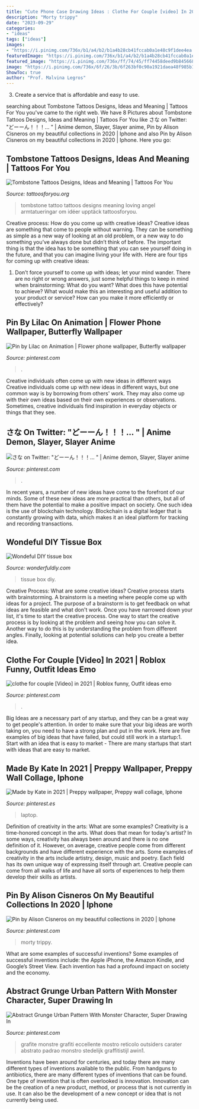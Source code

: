 ```yaml
---
title: "Cute Phone Case Drawing Ideas : Clothe For Couple [video] In 2021"
description: "Morty trippy"
date: "2023-09-29"
categories:
- "ideas"
tags: ["ideas"]
images:
- "https://i.pinimg.com/736x/b1/a4/b2/b1a4b28cb41fccab0a1e48c9f1dee4ea.jpg"
featuredImage: "https://i.pinimg.com/736x/b1/a4/b2/b1a4b28cb41fccab0a1e48c9f1dee4ea.jpg"
featured_image: "https://i.pinimg.com/736x/ff/74/45/ff74458deed9b845668ad0f2fd2a29e6.jpg"
image: "https://i.pinimg.com/736x/6f/26/3b/6f263bf0c90a1921daea48f985b1687a.jpg"
ShowToc: true
author: "Prof. Malvina Legros"
---
```



3. Create a service that is affordable and easy to use.

	

		
searching about Tombstone Tattoos Designs, Ideas and Meaning | Tattoos For You you've came to the right web. We have 8 Pictures about Tombstone Tattoos Designs, Ideas and Meaning | Tattoos For You like さな on Twitter: &quot;どーーん！！！… &quot; | Anime demon, Slayer, Slayer anime, Pin by Alison Cisneros on my beautiful collections in 2020 | Iphone and also Pin by Alison Cisneros on my beautiful collections in 2020 | Iphone. Here you go:
		
    
## Tombstone Tattoos Designs, Ideas And Meaning | Tattoos For You

<img loading=lazy src="https://www.tattoosforyou.org/wp-content/uploads/2016/02/Tombstone-Tattoo-Designs.jpg" onerror="this.onerror=null;this.src='https://tse1.mm.bing.net/th?id=OIP.QuuED65Mst2Uw-ZnWNcfPgHaKS&amp;pid=15.1';" alt="Tombstone Tattoos Designs, Ideas and Meaning | Tattoos For You">

_Source: tattoosforyou.org_

>tombstone tattoo tattoos designs meaning loving angel armtatueringar om idéer upptäck tattoosforyou. 

	

Creative process: How do you come up with creative ideas?
Creative ideas are something that come to people without warning. They can be something as simple as a new way of looking at an old problem, or a new way to do something you’ve always done but didn’t think of before. The important thing is that the idea has to be something that you can see yourself doing in the future, and that you can imagine living your life with. Here are four tips for coming up with creative ideas: 
1. Don’t force yourself to come up with ideas; let your mind wander. There are no right or wrong answers, just some helpful things to keep in mind when brainstorming: What do you want? What does this have potential to achieve? What would make this an interesting and useful addition to your product or service? How can you make it more efficiently or effectively? 


    
## Pin By Lilac On Animation | Flower Phone Wallpaper, Butterfly Wallpaper

<img loading=lazy src="https://i.pinimg.com/736x/6f/26/3b/6f263bf0c90a1921daea48f985b1687a.jpg" onerror="this.onerror=null;this.src='https://tse1.mm.bing.net/th?id=OIP.3OgLwtoxukE_hXk3tF7eqgHaMU&amp;pid=15.1';" alt="Pin by Lilac on Animation | Flower phone wallpaper, Butterfly wallpaper">

_Source: pinterest.com_

>. 

	

Creative individuals often come up with new ideas in different ways
Creative individuals come up with new ideas in different ways, but one common way is by borrowing from others' work. They may also come up with their own ideas based on their own experiences or observations. Sometimes, creative individuals find inspiration in everyday objects or things that they see.

    
## さな On Twitter: &quot;どーーん！！！… &quot; | Anime Demon, Slayer, Slayer Anime

<img loading=lazy src="https://i.pinimg.com/736x/23/5a/63/235a6391ae9964794fc136b60ae79f86.jpg" onerror="this.onerror=null;this.src='https://tse2.mm.bing.net/th?id=OIP.-pgMdu_04Ct6FDJFrl0cCwHaPq&amp;pid=15.1';" alt="さな on Twitter: &quot;どーーん！！！… &quot; | Anime demon, Slayer, Slayer anime">

_Source: pinterest.com_

>. 

	

In recent years, a number of new ideas have come to the forefront of our minds. Some of these new ideas are more practical than others, but all of them have the potential to make a positive impact on society. One such idea is the use of blockchain technology. Blockchain is a digital ledger that is constantly growing with data, which makes it an ideal platform for tracking and recording transactions.

    
## Wondeful DIY Tissue Box

<img loading=lazy src="https://cdn.wonderfuldiy.com/wp-content/uploads/2014/03/Tissue-Box-f.jpg" onerror="this.onerror=null;this.src='https://tse3.mm.bing.net/th?id=OIP.2PH4cB9w-bpLDuZZWye_VAHaHa&amp;pid=15.1';" alt="Wondeful DIY tissue box">

_Source: wonderfuldiy.com_

>tissue box diy. 

	

Creative Process: What are some creative ideas?
Creative process starts with brainstorming. A brainstorm is a meeting where people come up with ideas for a project. The purpose of a brainstorm is to get feedback on what ideas are feasible and what don't work. Once you have narrowed down your list, it's time to start the creative process.
One way to start the creative process is by looking at the problem and seeing how you can solve it. Another way to do this is by understanding the problem from different angles. Finally, looking at potential solutions can help you create a better idea.

    
## Clothe For Couple [Video] In 2021 | Roblox Funny, Outfit Ideas Emo

<img loading=lazy src="https://i.pinimg.com/736x/ff/74/45/ff74458deed9b845668ad0f2fd2a29e6.jpg" onerror="this.onerror=null;this.src='https://tse2.mm.bing.net/th?id=OIP.5uOkLgBDYxlXRwAZoR8QDwHaNK&amp;pid=15.1';" alt="clothe for couple [Video] in 2021 | Roblox funny, Outfit ideas emo">

_Source: pinterest.com_

>. 

	

Big Ideas are a necessary part of any startup, and they can be a great way to get people's attention. In order to make sure that your big ideas are worth taking on, you need to have a strong plan and put in the work. Here are five examples of big ideas that have failed, but could still work in a startup:1. Start with an idea that is easy to market - There are many startups that start with ideas that are easy to market.

    
## Made By Kate In 2021 | Preppy Wallpaper, Preppy Wall Collage, Iphone

<img loading=lazy src="https://i.pinimg.com/736x/94/67/2b/94672b2b8ab5f200f4ac8b8fe3c2dc45.jpg" onerror="this.onerror=null;this.src='https://tse3.mm.bing.net/th?id=OIP.douR6gAfTaj7R_XI3tTLKgHaKB&amp;pid=15.1';" alt="Made by Kate in 2021 | Preppy wallpaper, Preppy wall collage, Iphone">

_Source: pinterest.es_

>laptop. 

	

Definition of creativity in the arts: What are some examples?
Creativity is a time-honored concept in the arts. What does that mean for today's artist? In some ways, creativity has always been around and there is no one definition of it. However, on average, creative people come from different backgrounds and have different experience with the arts. 
Some examples of creativity in the arts include artistry, design, music and poetry. Each field has its own unique way of expressing itself through art. Creative people can come from all walks of life and have all sorts of experiences to help them develop their skills as artists.

    
## Pin By Alison Cisneros On My Beautiful Collections In 2020 | Iphone

<img loading=lazy src="https://i.pinimg.com/736x/b1/a4/b2/b1a4b28cb41fccab0a1e48c9f1dee4ea.jpg" onerror="this.onerror=null;this.src='https://tse1.mm.bing.net/th?id=OIP.K_rngitR_FJO7WU4OGO3twHaN4&amp;pid=15.1';" alt="Pin by Alison Cisneros on my beautiful collections in 2020 | Iphone">

_Source: pinterest.com_

>morty trippy. 

	

What are some examples of successful inventions?
Some examples of successful inventions include: the Apple iPhone, the Amazon Kindle, and Google’s Street View. Each invention has had a profound impact on society and the economy.

    
## Abstract Grunge Urban Pattern With Monster Character, Super Drawing In

<img loading=lazy src="https://i.pinimg.com/736x/46/b3/8d/46b38d734ab2d499013d7425c979b496.jpg" onerror="this.onerror=null;this.src='https://tse1.mm.bing.net/th?id=OIP.nwxLXWvcaPzV8YqhVyrINAHaKR&amp;pid=15.1';" alt="Abstract Grunge Urban Pattern With Monster Character, Super Drawing In">

_Source: pinterest.com_

>grafite monstre grafiti eccellente mostro reticolo outsiders carater abstrato padrao monstro stedelijk graffitistijl awin1. 

	

Inventions have been around for centuries, and today there are many different types of inventions available to the public. From handguns to antibiotics, there are many different types of inventions that can be found. One type of invention that is often overlooked is innovation. Innovation can be the creation of a new product, method, or process that is not currently in use. It can also be the development of a new concept or idea that is not currently being used.

